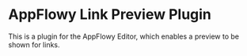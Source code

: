 # AppFlowy Link Preview Plugin

This is a plugin for the AppFlowy Editor, which enables a preview to be shown for links.
